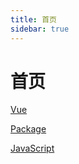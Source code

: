 ```yaml
---
title: 首页
sidebar: true
---
```


# 首页

[Vue](/pages/vue/index.md)

[Package](./../pages/package/index.md)

[JavaScript](../pages/js/index.md)

<TButton />
